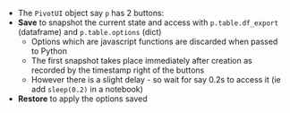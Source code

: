+ The `PivotUI` object say `p` has 2 buttons:
+ **Save** to snapshot the current state and access with `p.table.df_export` (dataframe) and `p.table.options` (dict)  
    + Options which are javascript functions are discarded when passed to Python
    + The first snapshot takes place immediately after creation as recorded by the timestamp right of the buttons
    + However there is a slight delay - so wait for say 0.2s to access it (ie add `sleep(0.2)` in a notebook)
+ **Restore** to apply the options saved

